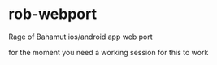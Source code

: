rob-webport
===========

Rage of Bahamut ios/android app web port

for the moment you need a working session for this to work

